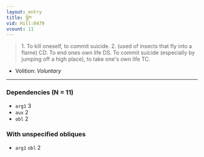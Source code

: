 ```yaml
---
layout: entry
title: ལྕེབ་
vid: Hill:0479
vcount: 11
---
```

> 1\. To kill oneself, to commit suicide\. 2\. (used of insects that fly into a flame) CD\. To end ones own life DS\. To commit suicide (especially by jumping off a high place), to take one's own life TC\.

* Volition: _Voluntary_

---

### Dependencies (N = 11)
* `arg1` 3
* `aux` 2
* `obl` 2


### With unspecified obliques
* `arg1` `obl` 2
